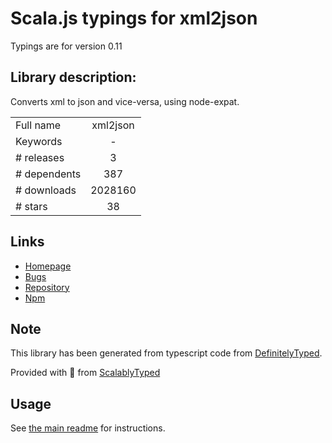 
# Scala.js typings for xml2json

Typings are for version 0.11

## Library description:
Converts xml to json and vice-versa, using node-expat.

|                    |                 |
| ------------------ | :-------------: |
| Full name          | xml2json |
| Keywords           | - |
| # releases         | 3 |
| # dependents       | 387 |
| # downloads        | 2028160 |
| # stars            | 38 |

## Links
- [Homepage](https://github.com/buglabs/node-xml2json#readme)
- [Bugs](https://github.com/buglabs/node-xml2json/issues)
- [Repository](https://github.com/buglabs/node-xml2json)
- [Npm](https://www.npmjs.com/package/xml2json)
    


## Note
This library has been generated from typescript code from [DefinitelyTyped](https://definitelytyped.org).

Provided with :purple_heart: from [ScalablyTyped](https://github.com/oyvindberg/ScalablyTyped)

## Usage
See [the main readme](../../readme.md) for instructions.


